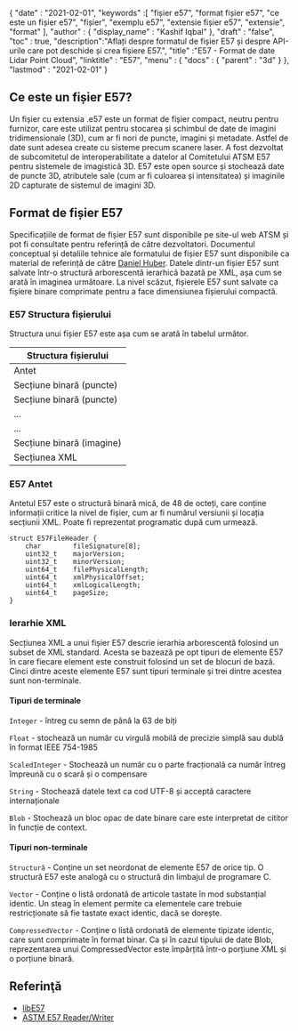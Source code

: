 {
  "date" : "2021-02-01",
  "keywords" :[ "fișier e57", "format fișier e57", "ce este un fișier e57", "fișier", "exemplu e57", "extensie fișier e57", "extensie", "format" ],
  "author" : {
    "display_name" : "Kashif Iqbal"
},
  "draft" : "false",
  "toc" : true,
  "description":"Aflați despre formatul de fișier E57 și despre API-urile care pot deschide și crea fișiere E57.",
  "title" :"E57 - Format de date Lidar Point Cloud",
  "linktitle" : "E57",
  "menu" : {
    "docs" : {
      "parent" : "3d"
}
},
  "lastmod" : "2021-02-01"
}

## Ce este un fișier E57?

Un fișier cu extensia .e57 este un format de fișier compact, neutru pentru furnizor, care este utilizat pentru stocarea și schimbul de date de imagini tridimensionale (3D), cum ar fi nori de puncte, imagini și metadate. Astfel de date sunt adesea create cu sisteme precum scanere laser. A fost dezvoltat de subcomitetul de interoperabilitate a datelor al Comitetului ATSM E57 pentru sistemele de imagistică 3D. E57 este open source și stochează date de puncte 3D, atributele sale (cum ar fi culoarea și intensitatea) și imaginile 2D capturate de sistemul de imagini 3D.

## Format de fișier E57

Specificațiile de format de fișier E57 sunt disponibile pe site-ul web ATSM și pot fi consultate pentru referință de către dezvoltatori. Documentul conceptual și detaliile tehnice ale formatului de fișier E57 sunt disponibile ca material de referință de către [Daniel Huber](https://paulbourke.net/dataformats/e57/2011-huber-e57-v3.pdf). Datele dintr-un fișier E57 sunt salvate într-o structură arborescentă ierarhică bazată pe XML, așa cum se arată în imaginea următoare. La nivel scăzut, fișierele E57 sunt salvate ca fișiere binare comprimate pentru a face dimensiunea fișierului compactă.

### E57 Structura fișierului

Structura unui fișier E57 este așa cum se arată în tabelul următor.

| Structura fișierului|
---|
|Antet|
|Secțiune binară (puncte)|
|Secțiune binară (puncte)|
|...|
|...|
|Secțiune binară (imagine)|
|Secțiunea XML|

### E57 Antet

Antetul E57 este o structură binară mică, de 48 de octeți, care conține informații critice la nivel de fișier, cum ar fi numărul versiunii și locația secțiunii XML. Poate fi reprezentat programatic după cum urmează.

```
struct E57FileHeader {
    char        fileSignature[8];
    uint32_t    majorVersion;
    uint32_t    minorVersion;
    uint64_t    filePhysicalLength;
    uint64_t    xmlPhysicalOffset;
    uint64_t    xmlLogicalLength;
    uint64_t    pageSize;
}
```

### Ierarhie XML

Secțiunea XML a unui fișier E57 descrie ierarhia arborescentă folosind un subset de XML standard. Acesta se bazează pe opt tipuri de elemente E57 în care fiecare element este construit folosind un set de blocuri de bază. Cinci dintre aceste elemente E57 sunt tipuri terminale și trei dintre acestea sunt non-terminale.

#### Tipuri de terminale

`Integer` - întreg cu semn de până la 63 de biți

`Float` - stochează un număr cu virgulă mobilă de precizie simplă sau dublă în format IEEE 754-1985

`ScaledInteger` - Stochează un număr cu o parte fracțională ca număr întreg împreună cu o scară și o compensare

`String` - Stochează datele text ca cod UTF-8 și acceptă caractere internaționale

`Blob` - Stochează un bloc opac de date binare care este interpretat de cititor în funcție de context.

#### Tipuri non-terminale

`Structură` - Conține un set neordonat de elemente E57 de orice tip. O structură E57 este analogă cu o structură din limbajul de programare C.

`Vector` - Conține o listă ordonată de articole tastate în mod substanțial identic. Un steag în element permite ca elementele care trebuie restricționate să fie tastate exact identic, dacă se dorește.

`CompressedVector` - Conține o listă ordonată de elemente tipizate identic, care sunt comprimate în format binar. Ca și în cazul tipului de date Blob, reprezentarea unui CompressedVector este împărțită într-o porțiune XML și o porțiune binară.

## Referinţă

* [libE57](http://www.libe57.org/)
* [ASTM E57 Reader/Writer](https://docs.safe.com/fme/html/FME_Desktop_Documentation/FME_ReadersWriters/e57/e57.htm#:~:text=Overview,are%20structured%20as%20a%20tree. )

